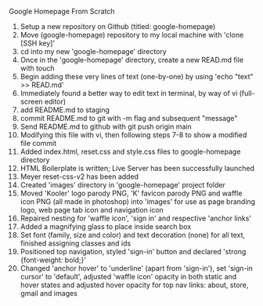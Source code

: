Google Homepage From Scratch
1. Setup a new repository on Github (titled: google-homepage)
2. Move (google-homepage) repository to my local machine with 'clone [SSH key]'
3. cd into my new 'google-homepage' directory
4. Once in the 'google-homepage' directory, create a new READ.md file with touch
5. Begin adding these very lines of text (one-by-one) by using 'echo "text" >> READ.md'
6. Immediately found a better way to edit text in terminal, by way of vi (full-screen editor)
7. add README.md to staging
8. commit README.md to git with -m flag and subsequent "message"
9. Send README.md to github with git push origin main
10. Modifying this file with vi, then following steps 7-8 to show a modified file commit
11. Added index.html, reset.css and style.css files to google-homepage directory
12. HTML Boilerplate is written; Live Server has been successfully launched
13. Meyer reset-css-v2 has been added
14. Created 'images' directory in 'google-homepage' project folder
15. Moved 'Kooler' logo parody PNG, 'K' favicon parody PNG and waffle icon PNG (all made in photoshop) into 'images' for use as page branding logo, web page tab icon and navigation icon
16. Repaired nesting for 'waffle icon', 'sign in' and respective 'anchor links'
17. Added a magnifying glass to place inside search box
18. Set font (family, size and color) and text decoration (none) for all text, finished assigning classes and ids
19. Positioned top navigation, styled 'sign-in' button and declared 'strong {font-weight: bold;}'
20. Changed 'anchor hover' to 'underline' (apart from 'sign-in'), set 'sign-in cursor' to 'default', adjusted 'waffle icon' opacity in both static and hover states and adjusted hover opacity for top nav links: about, store, gmail and images
